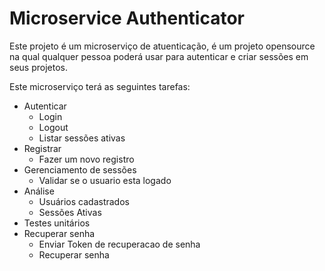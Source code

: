 # Microservice Authenticator

Este projeto é um microserviço de atuenticação, é um projeto opensource na qual qualquer pessoa poderá usar para autenticar e criar sessões em seus projetos.

Este microserviço terá as seguintes tarefas:

- Autenticar
  - Login
  - Logout
  - Listar sessões ativas
- Registrar
  - Fazer um novo registro
- Gerenciamento de sessões
  - Validar se o usuario esta logado
- Análise
  - Usuários cadastrados
  - Sessões Ativas
- Testes unitários
- Recuperar senha
  - Enviar Token de recuperacao de senha
  - Recuperar senha
